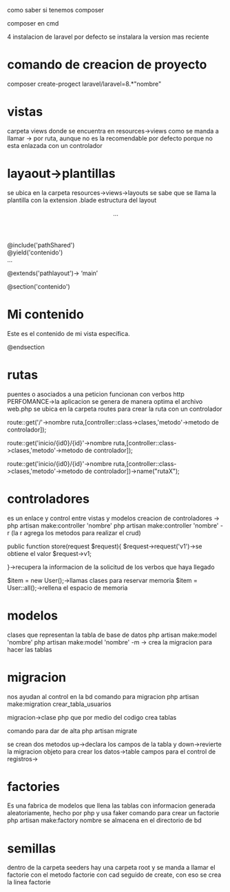 como saber si tenemos composer

composer en cmd

4 instalacion de laravel
por defecto se instalara la version mas reciente

# comando de creacion de proyecto
composer create-progect laravel/laravel=8.*"nombre"

# vistas
carpeta views donde se encuentra en resources->views
como se manda a llamar -> por ruta, aunque no es la recomendable por defecto porque no esta enlazada con un controlador

# layaout->plantillas
se ubica en la carpeta resources->views->layouts
se sabe que se llama la plantilla con la extension .blade
estructura del layout
<html>
<head>
    <!-- Dependencias B5, CSS, FW -->
    <title>Mi aplicación web</title>
</head>
<body>
    <header>...</header>
    <nav>
        <!-- Se incluye la vista donde contiene el navbar -->
        @include('pathShared')
    </nav>
    <main>
        <!-- seccion donde ira el contenido de mis vistas, se abre con yiel -->
        @yield('contenido')
    </main>
    <footer>...</footer>
    <!-- dependecias JS -->
</body>
</html>

<!-- Vista -->
@extends('pathlayout')-> ‘main’
<!-- abro la seccion para que envie mi contenido al yiel creado en la vista main -->
@section('contenido')
    <h1>Mi contenido</h1>
    <p>Este es el contenido de mi vista específica.</p>
@endsection

# rutas
puentes o asociados a una peticion
funcionan con verbos http
PERFOMANCE->la aplicacion se genera de manera optima
el archivo web.php se ubica en la carpeta routes
para crear la ruta con un controlador
<!-- ruta inicio -->
route::get('/'->nombre ruta,[controller::class->clases,'metodo'->metodo de controlador]); 
<!-- ruta con parametros -->
route::get('inicio/{id0}/{id}'->nombre ruta,[controller::class->clases,'metodo'->metodo de controlador]);
<!-- ruta con un nombre especifico (facilidad de llamar a otras vistas con interpolacion {{}}) -->
route::get('inicio/{id0}/{id}'->nombre ruta,[controller::class->clases,'metodo'->metodo de controlador])->name("rutaX");

# controladores
es un enlace y control entre vistas y modelos
creacion de controladores -> php artisan make:controller 'nombre'
php artisan make:controller 'nombre' -r (la r agrega los metodos para realizar el crud)

public function store(request $request){
$request->request('v1')->se obtiene el valor
$request->v1;

}->recupera la informacion de la solicitud de los verbos que haya llegado

$item = new User();->llamas clases para reservar memoria
$item = User::all();->rellena el espacio de memoria


# modelos
clases que representan la tabla de base de datos
php artisan make:model 'nombre'
php artisan make:model 'nombre' -m -> crea la migracion para hacer las tablas

# migracion
nos ayudan al control en la bd
comando para migracion
php artisan make:migration crear_tabla_usuarios

migracion->clase php que por medio del codigo crea tablas

comando para dar de alta
php artisan migrate

se crean dos metodos up->declara los campos de la tabla y down->revierte la migracion
objeto para crear los datos->table
campos para el control de registros->

# factories
Es una fabrica de modelos que llena las tablas con informacion generada aleatoriamente, hecho por php y usa faker
comando para crear un factorie
php artisan make:factory nombre
se almacena en el directorio de bd

# semillas
dentro de la carpeta seeders hay una carpeta root y se manda a llamar el factorie con el metodo factorie con cad seguido de create, con eso se crea la linea factorie
 
